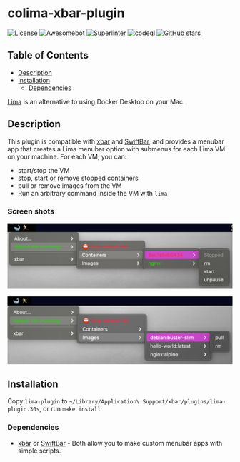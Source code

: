# colima-xbar-plugin

[![License](https://img.shields.io/badge/License-Apache%202.0-blue.svg)](https://opensource.org/licenses/Apache-2.0)
![Awesomebot](https://github.com/unixorn/lima-xbar-plugin/actions/workflows/awesomebot.yml/badge.svg)
![Superlinter](https://github.com/unixorn/lima-xbar-plugin/actions/workflows/superlinter.yml/badge.svg)
![codeql](https://github.com/unixorn/lima-xbar-plugin/actions/workflows/codeql-analysis.yml/badge.svg)
[![GitHub stars](https://img.shields.io/github/stars/unixorn/lima-xbar-plugin.svg)](https://github.com/unixorn/lima-xbar-plugin/stargazers)


<!-- START doctoc generated TOC please keep comment here to allow auto update -->
<!-- DON'T EDIT THIS SECTION, INSTEAD RE-RUN doctoc TO UPDATE -->
## Table of Contents

- [Description](#description)
- [Installation](#installation)
  - [Dependencies](#dependencies)

<!-- END doctoc generated TOC please keep comment here to allow auto update -->


[Lima](https://github.com/lima-vm/lima) is an alternative to using Docker Desktop on your Mac.

## Description

This plugin is compatible with [xbar](https://xbarapp.com/) and [SwiftBar](https://github.com/swiftbar/SwiftBar), and provides a menubar app that creates a Lima menubar option with submenus for each Lima VM on your machine. For each VM, you can:

- start/stop the VM
- stop, start or remove stopped containers
- pull or remove images from the VM
- Run an arbitrary command inside the VM with `lima`

### Screen shots

![Screen shot of xbar menu with container submenu for a running vm](https://raw.githubusercontent.com/unixorn/unixorn.github.io/master/images/lima-xbar/containers-submenu.png)

![Screen shot of xbar menu with image submenu for a running vm](https://raw.githubusercontent.com/unixorn/unixorn.github.io/master/images/lima-xbar/images-submenu.png)



## Installation

Copy `lima-plugin` to `~/Library/Application\ Support/xbar/plugins/lima-plugin.30s`, or run `make install`
### Dependencies

- [xbar](https://xbarapp.com/) or [SwiftBar](https://github.com/swiftbar/SwiftBar) - Both allow you to make custom menubar apps with simple scripts.
